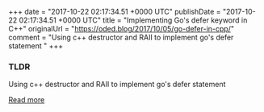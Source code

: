 +++
date = "2017-10-22 02:17:34.51 +0000 UTC"
publishDate = "2017-10-22 02:17:34.51 +0000 UTC"
title = "Implementing Go's defer keyword in C++"
originalUrl = "https://oded.blog/2017/10/05/go-defer-in-cpp/"
comment = "Using c++ destructor and RAII to implement go's defer statement "
+++

### TLDR

Using c++ destructor and RAII to implement go's defer statement

[Read more](https://oded.blog/2017/10/05/go-defer-in-cpp/)
